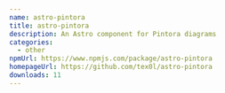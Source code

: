 ```yaml
---
name: astro-pintora
title: astro-pintora
description: An Astro component for Pintora diagrams
categories:
  - other
npmUrl: https://www.npmjs.com/package/astro-pintora
homepageUrl: https://github.com/tex0l/astro-pintora
downloads: 11
---
```

